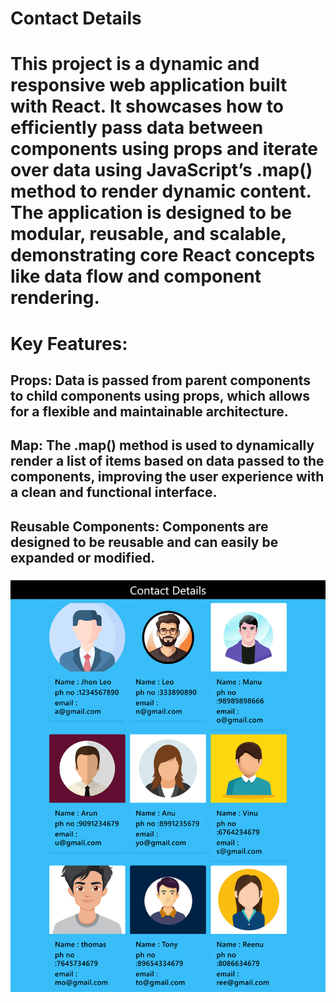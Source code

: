 # Contact Details
# This project is a dynamic and responsive web application built with React. It showcases how to efficiently pass data between components using props and iterate over data using JavaScript’s .map() method to render dynamic content. The application is designed to be modular, reusable, and scalable, demonstrating core React concepts like data flow and component rendering.
# Key Features:
## Props: Data is passed from parent components to child components using props, which allows for a flexible and maintainable architecture.
## Map: The .map() method is used to dynamically render a list of items based on data passed to the components, improving the user experience with a clean and functional interface.
## Reusable Components: Components are designed to be reusable and can easily be expanded or modified.
![contactdetails](./ss1.png)